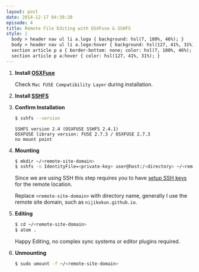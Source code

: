 ```yaml
---
layout: post
date: 2014-12-17 04:39:20
episode: 4
title: Remote File Editing with OSXFuse & SSHFS
style: |
  body > header nav ul li a.logo { background: hsl(7, 100%, 46%); }
  body > header nav ul li a.logo:hover { background: hsl(127, 41%, 31%); }
  section article p a { border-bottom: none; color: hsl(7, 100%, 46%); }
  section article p a:hover { color: hsl(127, 41%, 31%); }
---
```



1. **Install [OSXFuse][1]**

    Check `Mac FUSE Compatibility Layer` during installation.
2. **Install [SSHFS][2]**
3. **Confirm Installation**

    ```bash
    $ sshfs --version
    ```

    ```
    SSHFS version 2.4 (OSXFUSE SSHFS 2.4.1)
    OSXFUSE library version: FUSE 2.7.3 / OSXFUSE 2.7.3
    no mount point
    ```
4. **Mounting**

    ```bash
    $ mkdir ~/<remote-site-domain>
    $ sshfs -o IdentityFile=<private-key> user@host:/<directory> ~/<remote-side-domain>
    ```

    Since we are using SSH this step requires you to have [setup SSH keys][3] for the remote location.

    Replace `<remote-site-domain>` with directory name, generally I use the remote site domain, such as `nijikokun.github.io`.
5. **Editing**

    ```bash
    $ cd ~/<remote-site-domain>
    $ atom .
    ```

    Happy Editing, no complex sync systems or editor plugins required.
6. **Unmounting**

    ```bash
    $ sudo umount -f ~/<remote-site-domain>
    ```

  [1]: http://sourceforge.net/projects/osxfuse/
  [2]: https://github.com/osxfuse/sshfs/downloads
  [3]: http://www.howtogeek.com/168147/add-public-ssh-key-to-remote-server-in-a-single-command/
